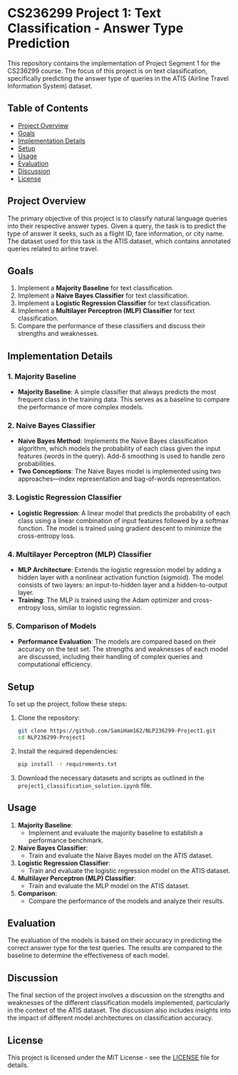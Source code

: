 # CS236299 Project 1: Text Classification - Answer Type Prediction

This repository contains the implementation of Project Segment 1 for the CS236299 course. The focus of this project is on text classification, specifically predicting the answer type of queries in the ATIS (Airline Travel Information System) dataset.

## Table of Contents

- [Project Overview](#project-overview)
- [Goals](#goals)
- [Implementation Details](#implementation-details)
- [Setup](#setup)
- [Usage](#usage)
- [Evaluation](#evaluation)
- [Discussion](#discussion)
- [License](#license)

## Project Overview

The primary objective of this project is to classify natural language queries into their respective answer types. Given a query, the task is to predict the type of answer it seeks, such as a flight ID, fare information, or city name. The dataset used for this task is the ATIS dataset, which contains annotated queries related to airline travel.

## Goals

1. Implement a **Majority Baseline** for text classification.
2. Implement a **Naive Bayes Classifier** for text classification.
3. Implement a **Logistic Regression Classifier** for text classification.
4. Implement a **Multilayer Perceptron (MLP) Classifier** for text classification.
5. Compare the performance of these classifiers and discuss their strengths and weaknesses.

## Implementation Details

### 1. Majority Baseline

- **Majority Baseline**: A simple classifier that always predicts the most frequent class in the training data. This serves as a baseline to compare the performance of more complex models.

### 2. Naive Bayes Classifier

- **Naive Bayes Method**: Implements the Naive Bayes classification algorithm, which models the probability of each class given the input features (words in the query). Add-δ smoothing is used to handle zero probabilities.
- **Two Conceptions**: The Naive Bayes model is implemented using two approaches—index representation and bag-of-words representation.

### 3. Logistic Regression Classifier

- **Logistic Regression**: A linear model that predicts the probability of each class using a linear combination of input features followed by a softmax function. The model is trained using gradient descent to minimize the cross-entropy loss.

### 4. Multilayer Perceptron (MLP) Classifier

- **MLP Architecture**: Extends the logistic regression model by adding a hidden layer with a nonlinear activation function (sigmoid). The model consists of two layers: an input-to-hidden layer and a hidden-to-output layer.
- **Training**: The MLP is trained using the Adam optimizer and cross-entropy loss, similar to logistic regression.

### 5. Comparison of Models

- **Performance Evaluation**: The models are compared based on their accuracy on the test set. The strengths and weaknesses of each model are discussed, including their handling of complex queries and computational efficiency.

## Setup

To set up the project, follow these steps:

1. Clone the repository:
   ```bash
   git clone https://github.com/SamiHam162/NLP236299-Project1.git
   cd NLP236299-Project1
2. Install the required dependencies:
   ```bash
   pip install -r requirements.txt
3. Download the necessary datasets and scripts as outlined in the `project1_classification_solution.ipynb` file.

## Usage

1. **Majority Baseline**:
   - Implement and evaluate the majority baseline to establish a performance benchmark.
2. **Naive Bayes Classifier**:
   - Train and evaluate the Naive Bayes model on the ATIS dataset.
3. **Logistic Regression Classifier**:
   - Train and evaluate the logistic regression model on the ATIS dataset.
4. **Multilayer Perceptron (MLP) Classifier**:
   - Train and evaluate the MLP model on the ATIS dataset.
5. **Comparison**:
   - Compare the performance of the models and analyze their results.

## Evaluation

The evaluation of the models is based on their accuracy in predicting the correct answer type for the test queries. The results are compared to the baseline to determine the effectiveness of each model.

## Discussion

The final section of the project involves a discussion on the strengths and weaknesses of the different classification models implemented, particularly in the context of the ATIS dataset. The discussion also includes insights into the impact of different model architectures on classification accuracy.

## License

This project is licensed under the MIT License - see the [LICENSE](LICENSE) file for details.
